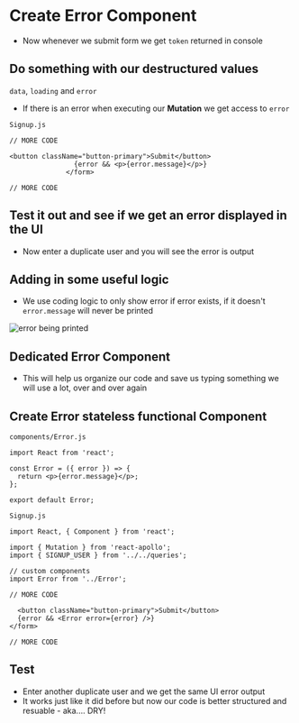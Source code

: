 # Create Error Component
* Now whenever we submit form we get `token` returned in console

## Do something with our destructured values
`data`, `loading` and `error`

* If there is an error when executing our **Mutation** we get access to `error`

`Signup.js`

```
// MORE CODE

<button className="button-primary">Submit</button>
                {error && <p>{error.message}</p>}
              </form>

// MORE CODE
```

## Test it out and see if we get an error displayed in the UI
* Now enter a duplicate user and you will see the error is output

## Adding in some useful logic
* We use coding logic to only show error if error exists, if it doesn't `error.message` will never be printed

![error being printed](https://i.imgur.com/IppFyD9.png)

## Dedicated Error Component
* This will help us organize our code and save us typing something we will use a lot, over and over again

## Create Error stateless functional Component
`components/Error.js`

```
import React from 'react';

const Error = ({ error }) => {
  return <p>{error.message}</p>;
};

export default Error;
```

`Signup.js`

```
import React, { Component } from 'react';

import { Mutation } from 'react-apollo';
import { SIGNUP_USER } from '../../queries';

// custom components
import Error from '../Error';

// MORE CODE

  <button className="button-primary">Submit</button>
  {error && <Error error={error} />}
</form>

// MORE CODE
```

## Test
* Enter another duplicate user and we get the same UI error output
* It works just like it did before but now our code is better structured and resuable - aka.... DRY!
